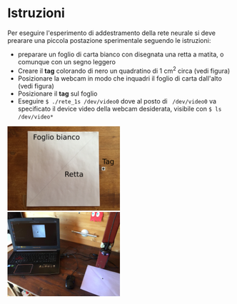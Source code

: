 # Istruzioni
Per eseguire l'esperimento di addestramento della rete neurale si deve prearare una piccola postazione sperimentale seguendo le istruzioni:
- preparare un foglio di carta bianco con disegnata una retta a matita, o comunque con un segno leggero
- Creare il **tag** colorando di nero un quadratino di 1 cm<sup>2</sup> circa (vedi figura)
- Posizionare la webcam in modo che inquadri il foglio di carta dall'alto (vedi figura)
- Posizionare il **tag** sul foglio
- Eseguire ```$ ./rete_1s /dev/video0``` dove al posto di ``` /dev/video0``` va specificato il device video della webcam desiderata, visibile con ```$ ls /dev/video*```
<img src="Setup.JPG" alt="drawing" width="50%"/>
<img src="RASE1011.JPG" alt="drawing" width="50%"/>



